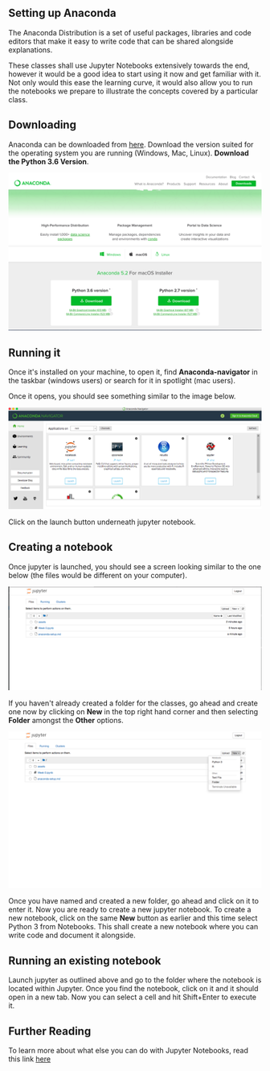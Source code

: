 ## Setting up Anaconda

The Anaconda Distribution is a set of useful packages, libraries and code editors
that make it easy to write code that can be shared alongside explanations.

These classes shall use Jupyter Notebooks extensively towards the end, however it would be 
a good idea to start using it now and get familiar with it. Not only would this ease the learning
curve, it would also allow you to run the notebooks we prepare to illustrate the concepts covered by a 
particular class. 

## Downloading

Anaconda can be downloaded from [here](https://www.anaconda.com/download). Download the version suited for the operating
system you are running (Windows, Mac, Linux). **Download the Python 3.6 Version**.


![](assets/anaconda-download.png)

## Running it

Once it's installed on your machine, to open it, find **Anaconda-navigator** in the taskbar (windows users) or search for it in spotlight 
(mac users). 

Once it opens, you should see something similar to the image below. 

![](assets/anaconda-homescreen.png)

Click on the launch button underneath jupyter notebook.

## Creating a notebook

Once jupyter is launched, you should see a screen looking similar to the one below (the files would be different on your computer).

![](assets/jupyter-launch.png)

If you haven't already created a folder for the classes, go ahead and create one now by clicking on **New** in the top right hand
corner and then selecting **Folder** amongst the **Other** options.

![](assets/jupyter-folder.png)

Once you have named and created a new folder, go ahead and click on it to enter it. Now you are ready to create a new jupyter notebook. 
To create a new notebook, click on the same **New** button as earlier and this time select Python 3 from Notebooks. 
This shall create a new notebook where you can write code and document it alongside.

## Running an existing notebook

Launch jupyter as outlined above and go to the folder where the notebook is located within Jupyter. Once you find
the notebook, click on it and it should open in a new tab. Now you can select a cell and hit Shift+Enter to execute it.

## Further Reading

To learn more about what else you can do with Jupyter Notebooks, read this link [here](https://www.datacamp.com/community/tutorials/tutorial-jupyter-notebook)


